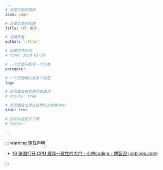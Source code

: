 ```yaml
---
# 这是页面的图标
icon: page

# 这是文章的标题
title: CPU 缓存

# 设置作者
author: lllllan

# 设置写作时间
# time: 2020-01-20

# 一个页面只能有一个分类
category: 

# 一个页面可以有多个标签
tag:

# 此页面会在文章列表置顶
# sticky: true

# 此页面会出现在首页的文章板块中
star: true

# 你可以自定义页脚
# footer: 

---
```




::: warning 转载声明

- [10 张图打开 CPU 缓存一致性的大门 - 小林coding - 博客园 (cnblogs.com)](https://www.cnblogs.com/xiaolincoding/p/13886559.html)

:::
